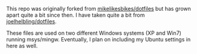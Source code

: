 This repo was originally forked from [mikelikesbikes/dotfiles](https://github.com/mikelikesbikes/dotfiles) but has grown apart quite a bit since then. I have taken quite a bit from [joelhelbling/dotfiles](https://github.com/joelhelbling/dotfiles).

These files are used on two different Windows systems (XP and Win7) running msys/mingw. Eventually, I plan on including my Ubuntu settings in here as well.
